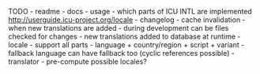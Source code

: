 TODO
    - readme
    - docs
        - usage
        - which parts of ICU INTL are implemented http://userguide.icu-project.org/locale
    - changelog
    - cache invalidation - when new translations are added
        - during development can be files checked for changes
        - new translations added to database at runtime
    - locale
        - support all parts - language + country/region + script + variant
        - fallback language can have fallback too (cyclic references possible)
    - translator
        - pre-compute possible locales?
